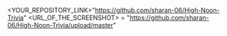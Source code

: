 <YOUR_REPOSITORY_LINK>"https://github.com/sharan-06/High-Noon-Trivia"
<URL_OF_THE_SCREENSHOT> = "https://github.com/sharan-06/High-Noon-Trivia/upload/master"
